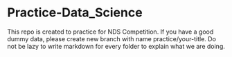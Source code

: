 # Practice-Data_Science
This repo is created to practice for NDS Competition. If you have a good dummy data, please create new branch with name practice/your-title. Do not be lazy to write markdown for every folder to explain what we are doing.
